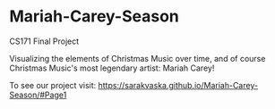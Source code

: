# Mariah-Carey-Season
CS171 Final Project

Visualizing the elements of Christmas Music over time, and of course Christmas Music's most legendary artist: Mariah Carey!

To see our project visit: https://sarakvaska.github.io/Mariah-Carey-Season/#Page1
